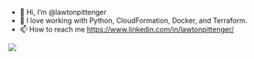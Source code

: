 - 👋 Hi, I’m @lawtonpittenger
- 🌱 I love working with Python, CloudFormation, Docker, and Terraform. 
- 📫 How to reach me https://www.linkedin.com/in/lawtonpittenger/

<div>
  <div>
    <img align="left" src="https://github-readme-stats.vercel.app/api?username=lawtonpittenger&show_icons=true&theme=dracula&count_private=true" />
  </div>
</div>

